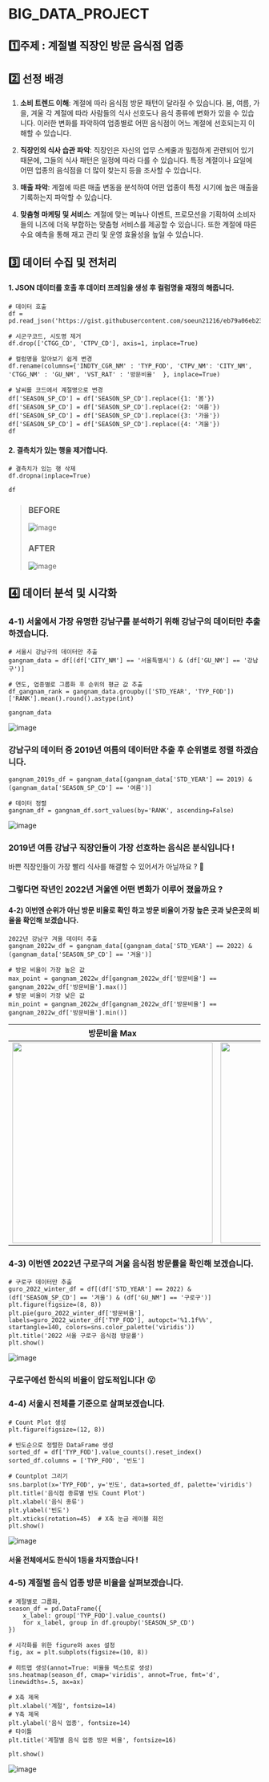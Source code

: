 # BIG_DATA_PROJECT

## 1️⃣주제 : 계절별 직장인 방문 음식점 업종   

## 2️⃣ 선정 배경
1. **소비 트렌드 이해**: 계절에 따라 음식점 방문 패턴이 달라질 수 있습니다. 봄, 여름, 가을, 겨울 각 계절에 따라 사람들의 식사 선호도나 음식 종류에 변화가 있을 수 있습니다. 이러한 변화를 파악하여 업종별로 어떤 음식점이 어느 계절에 선호되는지 이해할 수 있습니다.

2. **직장인의 식사 습관 파악**: 직장인은 자신의 업무 스케줄과 밀접하게 관련되어 있기 때문에, 그들의 식사 패턴은 일정에 따라 다를 수 있습니다. 특정 계절이나 요일에 어떤 업종의 음식점을 더 많이 찾는지 등을 조사할 수 있습니다.

3. **매출 파악**: 계절에 따른 매출 변동을 분석하여 어떤 업종이 특정 시기에 높은 매출을 기록하는지 파악할 수 있습니다.

4. **맞춤형 마케팅 및 서비스**: 계절에 맞는 메뉴나 이벤트, 프로모션을 기획하여 소비자들의 니즈에 더욱 부합하는 맞춤형 서비스를 제공할 수 있습니다. 또한 계절에 따른 수요 예측을 통해 재고 관리 및 운영 효율성을 높일 수 있습니다.

## 3️⃣ 데이터 수집 및 전처리   
#### **1. JSON 데이터를 호출 후 데이터 프레임을 생성 후 컬럼명을 재정의 해줍니다.**
```
# 데이터 호출
df = pd.read_json('https://gist.githubusercontent.com/soeun21216/eb79a06eb23e87890500829e7f1530b9/raw/7ba88b76a1623b3a05f1b6e97e3219e44cdfc775/gistfile1.txt')

# 시군구코드, 시도명 제거
df.drop(['CTGG_CD', 'CTPV_CD'], axis=1, inplace=True)

# 컬럼명을 알아보기 쉽게 변경
df.rename(columns={'INDTY_CGR_NM' : 'TYP_FOD', 'CTPV_NM': 'CITY_NM', 'CTGG_NM' : 'GU_NM', 'VST_RAT' : '방문비율'  }, inplace=True)

# 날씨를 코드에서 계절명으로 변경
df['SEASON_SP_CD'] = df['SEASON_SP_CD'].replace({1: '봄'})
df['SEASON_SP_CD'] = df['SEASON_SP_CD'].replace({2: '여름'})
df['SEASON_SP_CD'] = df['SEASON_SP_CD'].replace({3: '가을'})
df['SEASON_SP_CD'] = df['SEASON_SP_CD'].replace({4: '겨울'})
df
```
#### **2. 결측치가 있는 행을 제거합니다.**
```
# 결측치가 있는 행 삭제
df.dropna(inplace=True)

df
```


> ### BEFORE
>  ![image](https://github.com/soeun21216/BIG_DATA_PROJECT/assets/113682873/096607a6-49cc-457f-9a75-28bd72d9954a) 
>  ### AFTER
>  ![image](https://github.com/soeun21216/BIG_DATA_PROJECT/assets/113682873/dc34998e-61a6-44a5-a3cb-28dd75cbbd8d)

## 4️⃣ 데이터 분석 및 시각화

### 4-1) 서울에서 가장 유명한 강남구를 분석하기 위해 강남구의 데이터만 추출하겠습니다.
```
# 서울시 강남구의 데이터만 추출
gangnam_data = df[(df['CITY_NM'] == '서울특별시') & (df['GU_NM'] == '강남구')]

# 연도, 업종별로 그룹화 후 순위의 평균 값 추출
df_gangnam_rank = gangnam_data.groupby(['STD_YEAR', 'TYP_FOD'])['RANK'].mean().round().astype(int)

gangnam_data
```
![image](https://github.com/soeun21216/BIG_DATA_PROJECT/assets/113682873/7cbdad9b-476a-4662-82fb-a26db7adbb46)

### 강남구의 데이터 중 2019년 여름의 데이터만 추출 후 순위별로 정렬 하겠습니다.
```
gangnam_2019s_df = gangnam_data[(gangnam_data['STD_YEAR'] == 2019) & (gangnam_data['SEASON_SP_CD'] == '여름')]

# 데이터 정렬
gangnam_df = gangnam_df.sort_values(by='RANK', ascending=False)
```
![image](https://github.com/soeun21216/BIG_DATA_PROJECT/assets/113682873/03d1f7fd-5b04-4542-8597-c297b93d7da3)

### 2019년 여름 강남구 직장인들이 가장 선호하는 음식은 **분식**입니다 !
바쁜 직장인들이 가장 빨리 식사를 해결할 수 있어서가 아닐까요 ? 🤔

### 그렇다면 작년인 2022년 겨울엔 어떤 변화가 이루어 졌을까요 ?    
#### 4-2) 이번엔 순위가 아닌 방문 비율로 확인 하고 방문 비율이 가장 높은 곳과 낮은곳의 비율을 확인해 보겠습니다.

```
2022년 강남구 겨울 데이터 추출
gangnam_2022w_df = gangnam_data[(gangnam_data['STD_YEAR'] == 2022) & (gangnam_data['SEASON_SP_CD'] == '겨울')]

# 방문 비율이 가장 높은 값
max_point = gangnam_2022w_df[gangnam_2022w_df['방문비율'] == gangnam_2022w_df['방문비율'].max()]
# 방문 비율이 가장 낮은 값
min_point = gangnam_2022w_df[gangnam_2022w_df['방문비율'] == gangnam_2022w_df['방문비율'].min()]
```
|방문비율 Max|방문비율 Min|
|--|--|
|<img src="https://github.com/soeun21216/BIG_DATA_PROJECT/assets/113682873/4f315bc7-1f41-4e6b-828a-ecbe3bef6e36" width="400">|<img src="https://github.com/soeun21216/BIG_DATA_PROJECT/assets/113682873/c2956d39-dd39-48bc-9b03-c26916f0bc18" width="400">|

### 4-3) 이번엔 2022년 구로구의 겨울 음식점 방문률을 확인해 보겠습니다.
```
# 구로구 데이터만 추출
guro_2022_winter_df = df[(df['STD_YEAR'] == 2022) & (df['SEASON_SP_CD'] == '겨울') & (df['GU_NM'] == '구로구')]
plt.figure(figsize=(8, 8))
plt.pie(guro_2022_winter_df['방문비율'], labels=guro_2022_winter_df['TYP_FOD'], autopct='%1.1f%%', startangle=140, colors=sns.color_palette('viridis'))
plt.title('2022 서울 구로구 음식점 방문률')
plt.show()
```
![image](https://github.com/soeun21216/BIG_DATA_PROJECT/assets/113682873/729aa4eb-9570-46ab-96b8-8519c7324810)

### 구로구에선 **한식**의 비율이 압도적입니다! 😮

### 4-4) 서울시 전체를 기준으로 살펴보겠습니다.
```
# Count Plot 생성
plt.figure(figsize=(12, 8))

# 빈도순으로 정렬한 DataFrame 생성
sorted_df = df['TYP_FOD'].value_counts().reset_index()
sorted_df.columns = ['TYP_FOD', '빈도']

# Countplot 그리기
sns.barplot(x='TYP_FOD', y='빈도', data=sorted_df, palette='viridis')
plt.title('음식점 종류별 빈도 Count Plot')
plt.xlabel('음식 종류')
plt.ylabel('빈도')
plt.xticks(rotation=45)  # X축 눈금 레이블 회전
plt.show()
```

![image](https://github.com/soeun21216/BIG_DATA_PROJECT/assets/113682873/6fb5c6ee-7570-49b3-8f6b-8e4dfa8cb889)

#### 서울 전체에서도 **한식**이 1등을 차지했습니다 !

### 4-5) 계절별 음식 업종 방문 비율을 살펴보겠습니다.
```
# 계절별로 그룹화,
season_df = pd.DataFrame({
    x_label: group['TYP_FOD'].value_counts()
    for x_label, group in df.groupby('SEASON_SP_CD')
})

# 시각화를 위한 figure와 axes 설정
fig, ax = plt.subplots(figsize=(10, 8))

# 히트맵 생성(annot=True: 비율을 텍스트로 생성)
sns.heatmap(season_df, cmap='viridis', annot=True, fmt='d', linewidths=.5, ax=ax)

# X축 제목
plt.xlabel('계절', fontsize=14)
# Y축 제목
plt.ylabel('음식 업종', fontsize=14)
# 타이틀
plt.title('계절별 음식 업종 방문 비율', fontsize=16)

plt.show()
```
![image](https://github.com/soeun21216/BIG_DATA_PROJECT/assets/113682873/426364e4-1f9c-47a6-afe7-da65163a411a)






